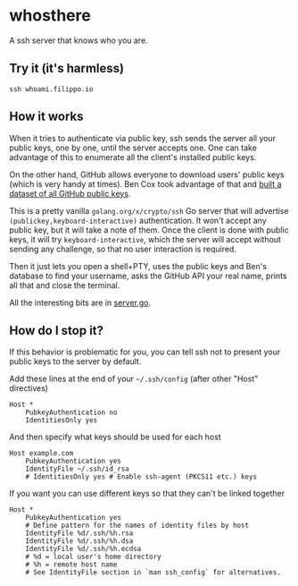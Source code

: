 # whosthere
A ssh server that knows who you are.

## Try it (it's harmless)

```
ssh whoami.filippo.io
```

## How it works

When it tries to authenticate via public key, ssh sends the server all your public keys, one by one, until the server accepts one. One can take advantage of this to enumerate all the client's installed public keys.

On the other hand, GitHub allows everyone to download users' public keys (which is very handy at times). Ben Cox took advantage of that and [built a dataset of all GitHub public keys](https://blog.benjojo.co.uk/post/auditing-github-users-keys).

This is a pretty vanilla `golang.org/x/crypto/ssh` Go server that will advertise `(publickey,keyboard-interactive)` authentication. It won't accept any public key, but it will take a note of them. Once the client is done with public keys, it will try `keyboard-interactive`, which the server will accept without sending any challenge, so that no user interaction is required.

Then it just lets you open a shell+PTY, uses the public keys and Ben's database to find your username, asks the GitHub API your real name, prints all that and close the terminal.  

All the interesting bits are in [server.go](https://github.com/FiloSottile/whosthere/blob/master/src/ssherver/server.go).

## How do I stop it?

If this behavior is problematic for you, you can tell ssh not to present your public keys to the server by default.

Add these lines at the end of your `~/.ssh/config` (after other "Host" directives)

```
Host *
    PubkeyAuthentication no
    IdentitiesOnly yes
```

And then specify what keys should be used for each host

```
Host example.com
    PubkeyAuthentication yes
    IdentityFile ~/.ssh/id_rsa
    # IdentitiesOnly yes # Enable ssh-agent (PKCS11 etc.) keys
```

If you want you can use different keys so that they can't be linked together

```
Host *
    PubkeyAuthentication yes
    # Define pattern for the names of identity files by host
    IdentityFile %d/.ssh/%h.rsa
    IdentityFile %d/.ssh/%h.dsa
    IdentityFile %d/.ssh/%h.ecdsa
    # %d = local user's home directory
    # %h = remote host name
    # See IdentityFile section in `man ssh_config` for alternatives.
```

